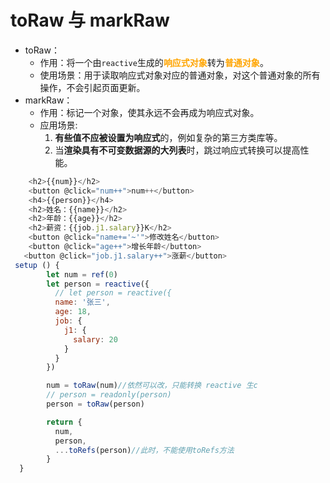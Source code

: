 # toRaw 与 markRaw

- toRaw：
  - 作用：将一个由`reactive`生成的<strong style="color:orange">响应式对象</strong>转为<strong style="color:orange">普通对象</strong>。
  - 使用场景：用于读取响应式对象对应的普通对象，对这个普通对象的所有操作，不会引起页面更新。
- markRaw：
  - 作用：标记一个对象，使其永远不会再成为响应式对象。
  - 应用场景:
    1. **有些值不应被设置为响应式**的，例如复杂的第三方类库等。
    2. 当**渲染具有不可变数据源的大列表**时，跳过响应式转换可以提高性能。

```js
    <h2>{{num}}</h2>
    <button @click="num++">num++</button>
    <h4>{{person}}</h4>
    <h2>姓名：{{name}}</h2>
    <h2>年龄：{{age}}</h2>
    <h2>薪资：{{job.j1.salary}}K</h2>
    <button @click="name+='~'">修改姓名</button>
    <button @click="age++">增长年龄</button>
   <button @click="job.j1.salary++">涨薪</button>
 setup () {
        let num = ref(0)
        let person = reactive({
          // let person = reactive({
          name: '张三',
          age: 18,
          job: {
            j1: {
              salary: 20
            }
          }
        })

        num = toRaw(num)//依然可以改，只能转换 reactive 生c
        // person = readonly(person)
        person = toRaw(person)

        return {
          num,
          person,
          ...toRefs(person)//此时，不能使用toRefs方法
        }
  }
```

